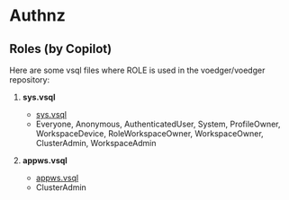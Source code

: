# Authnz

## Roles (by Copilot)

Here are some vsql files where ROLE is used in the voedger/voedger repository:

1. **sys.vsql**
   - [sys.vsql](https://github.com/voedger/voedger/blob/5935d2eaefc92dad72dbaab94a33e47d16d2264a/pkg/sys/sys.vsql#L426-L500)
   - Everyone, Anonymous, AuthenticatedUser, System, ProfileOwner, WorkspaceDevice, RoleWorkspaceOwner, WorkspaceOwner, ClusterAdmin, WorkspaceAdmin

3. **appws.vsql**
   - [appws.vsql](https://github.com/voedger/voedger/blob/5935d2eaefc92dad72dbaab94a33e47d16d2264a/pkg/cluster/appws.vsql#L1-L36)
   - ClusterAdmin
